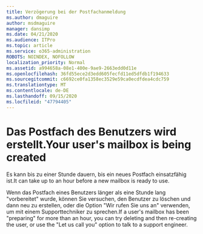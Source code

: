 ```yaml
---
title: Verzögerung bei der Postfachanmeldung
ms.author: dmaguire
author: msdmaguire
manager: dansimp
ms.date: 04/21/2020
ms.audience: ITPro
ms.topic: article
ms.service: o365-administration
ROBOTS: NOINDEX, NOFOLLOW
localization_priority: Normal
ms.assetid: a994658a-08e1-400e-9ae9-2663edd0d11e
ms.openlocfilehash: 36fd55ece2d3edd605fecfd11ed5dfdb1f194633
ms.sourcegitcommit: c6692ce0fa1358ec3529e59ca0ecdfdea4cdc759
ms.translationtype: MT
ms.contentlocale: de-DE
ms.lasthandoff: 09/15/2020
ms.locfileid: "47794405"
---
```

# <a name="your-users-mailbox-is-being-created"></a><span data-ttu-id="58726-102">Das Postfach des Benutzers wird erstellt.</span><span class="sxs-lookup"><span data-stu-id="58726-102">Your user's mailbox is being created</span></span>

<span data-ttu-id="58726-103">Es kann bis zu einer Stunde dauern, bis ein neues Postfach einsatzfähig ist.</span><span class="sxs-lookup"><span data-stu-id="58726-103">It can take up to an hour before a new mailbox is ready to use.</span></span>
  
<span data-ttu-id="58726-104">Wenn das Postfach eines Benutzers länger als eine Stunde lang "vorbereitet" wurde, können Sie versuchen, den Benutzer zu löschen und dann neu zu erstellen, oder die Option "Wir rufen Sie uns an" verwenden, um mit einem Supporttechniker zu sprechen.</span><span class="sxs-lookup"><span data-stu-id="58726-104">If a user's mailbox has been "preparing" for more than an hour, you can try deleting and then re-creating the user, or use the "Let us call you" option to talk to a support engineer.</span></span>
  

